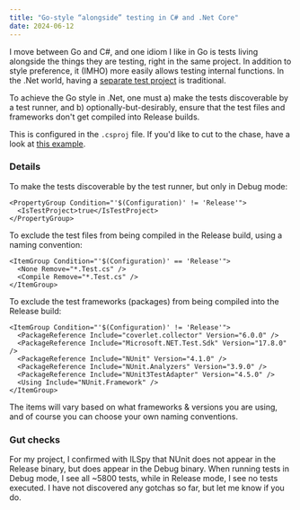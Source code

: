 ```yaml
---
title: "Go-style “alongside” testing in C# and .Net Core"
date: 2024-06-12
---
```


I move between Go and C#, and one idiom I like in Go is tests living alongside the things they are testing, right in the same project. In addition to style preference, it (IMHO) more easily allows testing internal functions. In the .Net world, having a [separate test project](https://stackoverflow.com/questions/358196/c-sharp-internal-access-modifier-when-doing-unit-testing) is traditional.

To achieve the Go style in .Net, one must a) make the tests discoverable by a test runner, and b) optionally-but-desirably, ensure that the test files and frameworks don't get compiled into Release builds. 

This is configured in the `.csproj` file. If you'd like to cut to the chase, have a look at [this example](https://github.com/clipperhouse/uax29.net/blob/main/uax29/uax29.csproj).

### Details

To make the tests discoverable by the test runner, but only in Debug mode:

```
<PropertyGroup Condition="'$(Configuration)' != 'Release'">
  <IsTestProject>true</IsTestProject>
</PropertyGroup>
```

To exclude the test files from being compiled in the Release build, using a naming convention:

```
<ItemGroup Condition="'$(Configuration)' == 'Release'">
  <None Remove="*.Test.cs" />
  <Compile Remove="*.Test.cs" />
</ItemGroup>
```

To exclude the test frameworks (packages) from being compiled into the Release build:

```
<ItemGroup Condition="'$(Configuration)' != 'Release'">
  <PackageReference Include="coverlet.collector" Version="6.0.0" />
  <PackageReference Include="Microsoft.NET.Test.Sdk" Version="17.8.0" />
  <PackageReference Include="NUnit" Version="4.1.0" />
  <PackageReference Include="NUnit.Analyzers" Version="3.9.0" />
  <PackageReference Include="NUnit3TestAdapter" Version="4.5.0" />
  <Using Include="NUnit.Framework" />
</ItemGroup>
```

The items will vary based on what frameworks & versions you are using, and of course you can choose your own naming conventions.

### Gut checks

For my project, I confirmed with ILSpy that NUnit does not appear in the Release binary, but does appear in the Debug binary. When running tests in Debug mode, I see all ~5800 tests, while in Release mode, I see no tests executed. I have not discovered any gotchas so far, but let me know if you do.